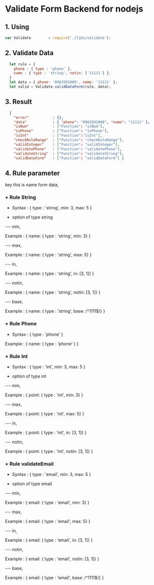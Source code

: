 # Validate Form Backend for nodejs

## 1. Using

````javascript
var Validate        = require('./libs/validate');
````

## 2. Validate Data

````javascript
  let rule = {
    phone : { type : 'phone' },
    name : { type : 'string', notin: ['11111'] },
  }
  let data = { phone: '0963501009', name: '11111' };
  let valid = Validate.validDataForm(rule, data);
````

## 3. Result

````json
  { 
    "error"           : {},
    "data"            : { "phone": "0963501008", "name": "11111" },
    "isNum"           : ["Function": "isNum"],
    "isPhone"         : ["Function": "isPhone"],
    "isInt"           : ["Function":"isInt"],
    "checkRuleRange"  : ["Function": "checkRuleRange"],
    "validInteger"    : ["Function": "validInteger"],
    "validatePhone"   : ["Function": "validatePhone"],
    "validateString"  : ["Function": "validateString"],
    "validDataForm"   : ["Function": "validDataForm"] }
````

## 4. Rule parameter
  key this is name form data,

### + Rule String

* Syntax : { type : 'string', min: 3, max: 5 }

* option of type string

--- min,

Example : { name: { type : 'string', min: 3} }

--- max,

Example : { name: { type : 'string', max: 5} }

--- in,

Example : { name: { type : 'string', in: [3, 1]} }

--- notin,

Example : { name: { type : 'string', notin: [3, 1]} }

--- base,

Example : { name: { type : 'string', base: /^1111$/} }


### + Rule Phone

* Syntax : { type : 'phone' }

Example : { name: { type : 'phone' } }

### + Rule Int

* Syntax : { type : 'int', min: 3, max: 5 }

* option of type int

--- min,

Example : { point: { type : 'int', min: 3} }

--- max,

Example : { point: { type : 'int', max: 5} }

--- in,

Example : { point: { type : 'int', in: [3, 1]} }

--- notin,

Example : { point: { type : 'int', notin: [3, 1]} }

### + Rule validateEmail

* Syntax : { type : 'email', min: 3, max: 5 }

* option of type email

--- min,

Example : { email: { type : 'email', min: 3} }

--- max,

Example : { email: { type : 'email', max: 5} }

--- in,

Example : { email: { type : 'email', in: [3, 1]} }

--- notin,

Example : { email: { type : 'email', notin: [3, 1]} }

--- base,

Example : { email: { type : 'email', base: /^1111$/} }


